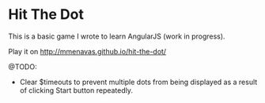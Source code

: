 # Hit The Dot

This is a basic game I wrote to learn AngularJS (work in progress).

Play it on http://mmenavas.github.io/hit-the-dot/

@TODO:
- Clear $timeouts to prevent multiple dots from being displayed as a result of clicking Start button repeatedly.
